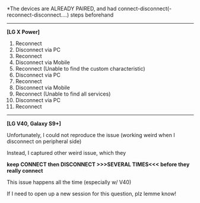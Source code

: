 *The devices are ALREADY PAIRED, and had connect-disconnect(-reconnect-disconnect....) steps beforehand

------------------------------------------------------------------------------------------------------------------------------------------

**[LG X Power]**
1. Reconnect
2. Disconnect via PC
3. Reconnect
4. Disconnect via Mobile
5. Reconnect (Unable to find the custom characteristic)
6. Disconnect via PC
7. Reconnect
8. Disconnect via Mobile
9. Reconnect (Unable to find all services)
10. Disconnect via PC
11. Reconnect

------------------------------------------------------------------------------------------------------------------------------------------

**[LG V40, Galaxy S9+]**

Unfortunately, I could not reproduce the issue (working weird when I disconnect on peripheral side)

Instead, I captured other weird issue, which they 

**keep CONNECT then DISCONNECT >>>SEVERAL TIMES<<< before they really connect**

This issue happens all the time (especially w/ V40)


If I need to open up a new session for this question, plz lemme know!
